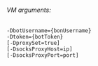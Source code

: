 ###### VM arguments:

```` 
-DbotUsername={bonUsername}
-Dtoken={botToken}
[-DproxySet=true]
[-DsocksProxyHost=ip]
[-DsocksProxyPort=port]
````